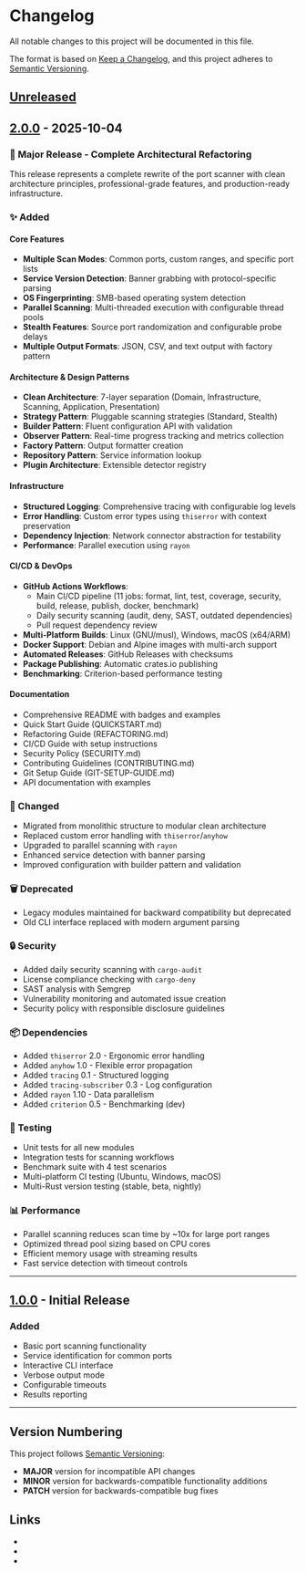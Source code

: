 # Changelog

All notable changes to this project will be documented in this file.

The format is based on [Keep a Changelog](https://keepachangelog.com/en/1.0.0/),
and this project adheres to [Semantic Versioning](https://semver.org/spec/v2.0.0.html).

## [Unreleased]

## [2.0.0] - 2025-10-04

### 🎉 Major Release - Complete Architectural Refactoring

This release represents a complete rewrite of the port scanner with clean architecture principles, professional-grade features, and production-ready infrastructure.

### ✨ Added

#### Core Features
- **Multiple Scan Modes**: Common ports, custom ranges, and specific port lists
- **Service Version Detection**: Banner grabbing with protocol-specific parsing
- **OS Fingerprinting**: SMB-based operating system detection
- **Parallel Scanning**: Multi-threaded execution with configurable thread pools
- **Stealth Features**: Source port randomization and configurable probe delays
- **Multiple Output Formats**: JSON, CSV, and text output with factory pattern

#### Architecture & Design Patterns
- **Clean Architecture**: 7-layer separation (Domain, Infrastructure, Scanning, Application, Presentation)
- **Strategy Pattern**: Pluggable scanning strategies (Standard, Stealth)
- **Builder Pattern**: Fluent configuration API with validation
- **Observer Pattern**: Real-time progress tracking and metrics collection
- **Factory Pattern**: Output formatter creation
- **Repository Pattern**: Service information lookup
- **Plugin Architecture**: Extensible detector registry

#### Infrastructure
- **Structured Logging**: Comprehensive tracing with configurable log levels
- **Error Handling**: Custom error types using `thiserror` with context preservation
- **Dependency Injection**: Network connector abstraction for testability
- **Performance**: Parallel execution using `rayon`

#### CI/CD & DevOps
- **GitHub Actions Workflows**:
  - Main CI/CD pipeline (11 jobs: format, lint, test, coverage, security, build, release, publish, docker, benchmark)
  - Daily security scanning (audit, deny, SAST, outdated dependencies)
  - Pull request dependency review
- **Multi-Platform Builds**: Linux (GNU/musl), Windows, macOS (x64/ARM)
- **Docker Support**: Debian and Alpine images with multi-arch support
- **Automated Releases**: GitHub Releases with checksums
- **Package Publishing**: Automatic crates.io publishing
- **Benchmarking**: Criterion-based performance testing

#### Documentation
- Comprehensive README with badges and examples
- Quick Start Guide (QUICKSTART.md)
- Refactoring Guide (REFACTORING.md)
- CI/CD Guide with setup instructions
- Security Policy (SECURITY.md)
- Contributing Guidelines (CONTRIBUTING.md)
- Git Setup Guide (GIT-SETUP-GUIDE.md)
- API documentation with examples

### 🔧 Changed
- Migrated from monolithic structure to modular clean architecture
- Replaced custom error handling with `thiserror`/`anyhow`
- Upgraded to parallel scanning with `rayon`
- Enhanced service detection with banner parsing
- Improved configuration with builder pattern and validation

### 🗑️ Deprecated
- Legacy modules maintained for backward compatibility but deprecated
- Old CLI interface replaced with modern argument parsing

### 🔒 Security
- Added daily security scanning with `cargo-audit`
- License compliance checking with `cargo-deny`
- SAST analysis with Semgrep
- Vulnerability monitoring and automated issue creation
- Security policy with responsible disclosure guidelines

### 📦 Dependencies
- Added `thiserror` 2.0 - Ergonomic error handling
- Added `anyhow` 1.0 - Flexible error propagation
- Added `tracing` 0.1 - Structured logging
- Added `tracing-subscriber` 0.3 - Log configuration
- Added `rayon` 1.10 - Data parallelism
- Added `criterion` 0.5 - Benchmarking (dev)

### 🧪 Testing
- Unit tests for all new modules
- Integration tests for scanning workflows
- Benchmark suite with 4 test scenarios
- Multi-platform CI testing (Ubuntu, Windows, macOS)
- Multi-Rust version testing (stable, beta, nightly)

### 📊 Performance
- Parallel scanning reduces scan time by ~10x for large port ranges
- Optimized thread pool sizing based on CPU cores
- Efficient memory usage with streaming results
- Fast service detection with timeout controls

---

## [1.0.0] - Initial Release

### Added
- Basic port scanning functionality
- Service identification for common ports
- Interactive CLI interface
- Verbose output mode
- Configurable timeouts
- Results reporting

---

## Version Numbering

This project follows [Semantic Versioning](https://semver.org/):
- **MAJOR** version for incompatible API changes
- **MINOR** version for backwards-compatible functionality additions
- **PATCH** version for backwards-compatible bug fixes

## Links

- [Unreleased]: https://github.com/yourusername/port-scanner/compare/v2.0.0...HEAD
- [2.0.0]: https://github.com/yourusername/port-scanner/releases/tag/v2.0.0
- [1.0.0]: https://github.com/yourusername/port-scanner/releases/tag/v1.0.0
